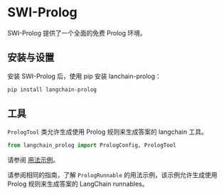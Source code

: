 # SWI-Prolog

SWI-Prolog 提供了一个全面的免费 Prolog 环境。

## 安装与设置

安装 SWI-Prolog 后，使用 pip 安装 lanchain-prolog：
```bash
pip install langchain-prolog
```

## 工具

`PrologTool` 类允许生成使用 Prolog 规则来生成答案的 langchain 工具。

```python
from langchain_prolog import PrologConfig, PrologTool
```

请参阅 [用法示例](/docs/integrations/tools/prolog_tool)。

请参阅相同的指南，了解 `PrologRunnable` 的用法示例，该示例允许生成使用 Prolog 规则来生成答案的 LangChain runnables。